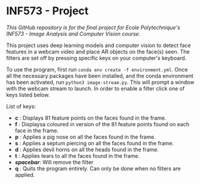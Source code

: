 # INF573 - Project

*This GitHub repository is for the final project for Ecole Polytechnique's INF573 - Image Analysis and Computer Vision course.*

This project uses deep learning models and computer vision to detect face features in a webcam video and place AR objects on the face(s) seen. The filters are set off by pressing specific keys on your computer's keyboard.

To use the program, first run `conda env create -f environment.yml`. Once all the necessary packages have been installed, and the conda environment has been activated, run `python3 image-stream.py`. This will prompt a window with the webcam stream to launch. In order to enable a filter click one of keys listed below.

List of keys:
* **c** : Displays 81 feature points on the faces found in the frame.
* **f** : Displaysa coloured in version of the 81 feature points found on each face in the frame.
* **p** : Applies a pig nose on all the faces found in the frame.
* **s** : Applies a septum piercing on all the faces found in the frame.
* **d** : Applies devil horns on all the heads found in the frame.
* **t** : Applies tears to all the faces found in the frame.
* ***spacebar***: Will remove the filter
* **q** : Quits the program entirely. Can only be done when no filters are applied.

